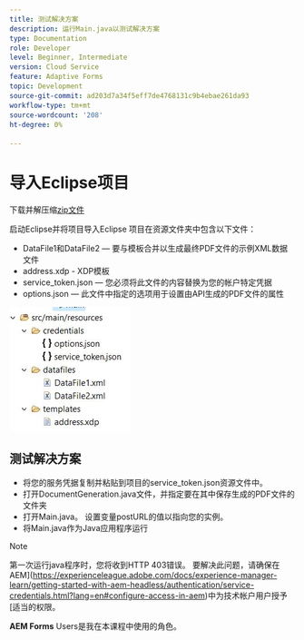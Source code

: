 ```yaml
---
title: 测试解决方案
description: 运行Main.java以测试解决方案
type: Documentation
role: Developer
level: Beginner, Intermediate
version: Cloud Service
feature: Adaptive Forms
topic: Development
source-git-commit: ad203d7a34f5eff7de4768131c9b4ebae261da93
workflow-type: tm+mt
source-wordcount: '208'
ht-degree: 0%

---
```



# 导入Eclipse项目

下载并解压缩[zip文件](./assets/aem-forms-doc-gen.zip)

启动Eclipse并将项目导入Eclipse
项目在资源文件夹中包含以下文件：

* DataFile1和DataFile2 — 要与模板合并以生成最终PDF文件的示例XML数据文件
* address.xdp - XDP模板
* service_token.json — 您必须将此文件的内容替换为您的帐户特定凭据
* options.json — 此文件中指定的选项用于设置由API生成的PDF文件的属性

![资源文件](./assets/resource-files.JPG)

## 测试解决方案

* 将您的服务凭据复制并粘贴到项目的service_token.json资源文件中。
* 打开DocumentGeneration.java文件，并指定要在其中保存生成的PDF文件的文件夹
* 打开Main.java。 设置变量postURL的值以指向您的实例。
* 将Main.java作为Java应用程序运行

>[!NOTE]
> 第一次运行java程序时，您将收到HTTP 403错误。 要解决此问题，请确保在AEM](https://experienceleague.adobe.com/docs/experience-manager-learn/getting-started-with-aem-headless/authentication/service-credentials.html?lang=en#configure-access-in-aem)中为技术帐户用户授予[适当的权限。

**AEM Forms** Users是我在本课程中使用的角色。


